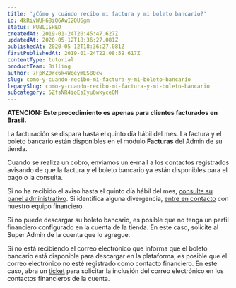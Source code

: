 ```yaml
---
title: '¿Cómo y cuándo recibo mi factura y mi boleto bancario?'
id: 4kRivWUH68iQ6AwI2QU6gm
status: PUBLISHED
createdAt: 2019-01-24T20:45:47.627Z
updatedAt: 2020-05-12T18:36:27.081Z
publishedAt: 2020-05-12T18:36:27.081Z
firstPublishedAt: 2019-01-24T22:08:59.617Z
contentType: tutorial
productTeam: Billing
author: 7FpKZ0rc6k4WqeymES80cw
slug: como-y-cuando-recibo-mi-factura-y-mi-boleto-bancario
legacySlug: como-y-cuando-recibo-mi-factura-y-mi-boleto-bancario
subcategory: 5ZfsNR4ioEsIyu6wkyce0M
---
```


<div class="alert alert-info" role="alert"><strong>ATENCIÓN: Este procedimiento es apenas para clientes facturados en Brasil.</strong></div>


La facturación se dispara hasta el quinto día hábil del mes. La factura y el boleto bancario están disponibles en el módulo __Facturas__ del Admin de su tienda.

Cuando se realiza un cobro, enviamos un e-mail a los contactos registrados avisando de que la factura y el boleto bancario ya están disponibles para el pago o la consulta.

Si no ha recibido el aviso hasta el quinto día hábil del mes, [consulte su panel administrativo](/es/tutorial/como-descargar-boletos-y-facturas-de-vtex). Si identifica alguna divergencia, [entre en contacto](https://support.vtex.com/hc/es-es/requests) con nuestro equipo financiero.

Si no puede descargar su boleto bancario, es posible que no tenga un perfil financiero configurado en la cuenta de la tienda. En este caso, solicite al Super Admin de la cuenta que lo agregue.  
  
Si no está recibiendo el correo electrónico que informa que el boleto bancario está disponible para descargar en la plataforma, es posible que el correo electrónico no esté registrado como contacto financiero. En este caso, abra un [ticket](https://help-tickets.vtex.com/smartlink/sso/login/zendesk) para solicitar la inclusión del correo electrónico en los contactos financieros de la cuenta.

